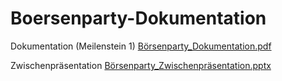 # Boersenparty-Dokumentation

Dokumentation (Meilenstein 1)
[Börsenparty_Dokumentation.pdf](https://github.com/user-attachments/files/17436512/Borsenparty_Dokumentation.pdf)

Zwischenpräsentation
[Börsenparty_Zwischenpräsentation.pptx](https://github.com/user-attachments/files/17491290/Borsenparty_Zwischenprasentation.pptx)

